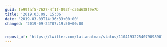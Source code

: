 ```yaml
---
guid: fe99faf5-7627-4f1f-893f-c36d688f9e7b
title: '2019.03.09, 15:36'
date: '2019-03-09T14:36:33+00:00'
changed: '2019-09-24T07:19:50+00:00'


repost_of: 'https://twitter.com/tatianatmac/status/1104193225407909890?s=19'
---
```


